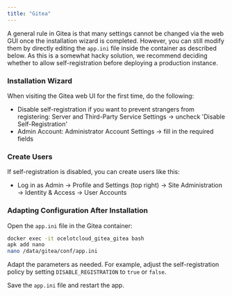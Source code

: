 ```yaml
---
title: "Gitea"
---
```


A general rule in Gitea is that many settings cannot be changed via the web GUI once the installation wizard is completed. However, you can still modify them by directly editing the `app.ini` file inside the container as described below. As this is a somewhat hacky solution, we recommend deciding whether to allow self-registration before deploying a production instance.

### Installation Wizard

When visiting the Gitea web UI for the first time, do the following:

- Disable self-registration if you want to prevent strangers from registering: Server and Third-Party Service Settings → uncheck 'Disable Self-Registration'
- Admin Account: Administrator Account Settings → fill in the required fields

### Create Users

If self-registration is disabled, you can create users like this:
- Log in as Admin → Profile and Settings (top right) → Site Administration → Identity & Access → User Accounts

### Adapting Configuration After Installation

Open the `app.ini` file in the Gitea container:

```bash
docker exec -it ocelotcloud_gitea_gitea bash
apk add nano
nano /data/gitea/conf/app.ini
```

Adapt the parameters as needed. For example, adjust the self-registration policy by setting `DISABLE_REGISTRATION` to `true` or `false`.

Save the `app.ini` file and restart the app.